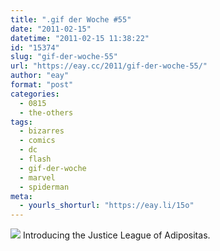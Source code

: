 ```yaml
---
title: ".gif der Woche #55"
date: "2011-02-15"
datetime: "2011-02-15 11:38:22"
id: "15374"
slug: "gif-der-woche-55"
url: "https://eay.cc/2011/gif-der-woche-55/"
author: "eay"
format: "post"
categories:
  - 0815
  - the-others
tags:
  - bizarres
  - comics
  - dc
  - flash
  - gif-der-woche
  - marvel
  - spiderman
meta:
  - yourls_shorturl: "https://eay.li/15o"
---
```


![](https://eay.cc/uploads/2011/flashspidey.gif) Introducing the Justice League of Adipositas.
